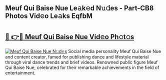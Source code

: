 ## Meuf Qui Baise Nue Le𝚊k𝚎d N𝚞𝚍es - Part-CB8 Photos Vid𝚎o Le𝚊ks EqfbM

# <h2><a href="http://fb7z3h.evod.top/?m=Meuf+Qui+Baise+Nue">🔗 👉🔴 Meuf Qui Baise Nue Vid𝚎o Ph𝚘t𝚘s</a></h2>

[![Meuf Qui Baise Nue N𝚞d𝚎s](https://i.imgur.com/8V9OHl7.gif)](http://fb7z3h.evod.top/?m=Meuf+Qui+Baise+Nue)
Social media personality Meuf Qui Baise Nue and content creator, famed for publishing dance and lifestyle material through viral dance trends and brief videos. Renowned public figure Meuf Qui Baise Nue, celebrated for their remarkable achievements in the field of entertainment. 
